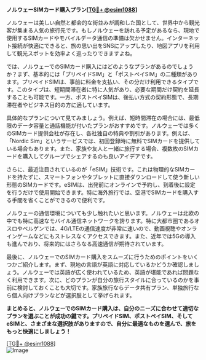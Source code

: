 **ノルウェーSIMカード購入プラン[[TG💪+ @esim1088](https://t.me/s/esim1088)]**

ノルウェーは美しい自然と都会的な街並みが調和した国として、世界中から観光客が集まる人気の旅行先です。もしノルウェーを訪れる予定があるなら、現地で使用するSIMカードやモバイルデータ通信の準備は欠かせません。インターネット接続が快適にできると、旅の思い出をSNSにアップしたり、地図アプリを利用して観光スポットを効率よく巡ったりできますよね。

では、ノルウェーでのSIMカード購入にはどのようなプランがあるのでしょうか？まず、基本的には「プリペイドSIM」と「ポストペイSIM」の二種類があります。プリペイドSIMは、事前に料金を支払い、その分だけ利用できるタイプです。このタイプは、短期間滞在者に特に人気があり、必要な期間だけ契約を延長することも可能です。一方、ポストペイSIMは、後払い方式の契約形態で、長期滞在者やビジネス目的の方に適しています。

具体的なプランについて見てみましょう。例えば、短時間滞在の場合には、最低限のデータ容量と通話機能が付いたプランがおすすめです。ノルウェーでは多くのSIMカード提供会社が存在し、各社独自の特典や割引があります。例えば、「Nordic Sim」というサービスでは、初回登録時に無料でSIMカードを提供している場合もあります。また、家族や友人と一緒に旅行する場合、複数枚のSIMカードを購入してグループでシェアするのも良いアイデアです。

さらに、最近注目されているのが「eSIM」技術です。これは物理的なSIMカードを持たずに、スマートフォンやタブレットに直接ダウンロードして使う新しい形態のSIMカードです。eSIMは、出発前にオンラインで予約し、到着後に設定を行うだけで使用開始できます。特に海外旅行では、空港でSIMカードを購入する手間を省くことができるので便利です。

ノルウェーの通信環境についても少し触れたいと思います。ノルウェーは北欧の中でも特に高速なモバイル通信ネットワークを誇ります。特に大都市圏であるオスロやベルゲンでは、4G/LTEの通信速度が非常に速いので、動画視聴やオンラインゲームなどにもストレスなくアクセスできます。また、近年では5Gの導入も進んでおり、将来的にはさらなる高速通信が期待されています。

最後に、ノルウェーでのSIMカード購入をスムーズに行うためのポイントをいくつかご紹介します。まず、現地の言語が英語に対応しているかどうか確認しましょう。ノルウェーでは英語が広く使われているため、英語が堪能であれば問題なく利用できます。次に、どのプランが自分の旅行スタイルに合っているのかを事前に検討しておくことも大切です。家族旅行ならデータ共有プラン、単独旅行なら個人向けプランなどが選択肢として挙げられます。

**まとめると、ノルウェーでのSIMカード購入は、自分のニーズに合わせて適切なプランを選ぶことが成功の鍵です。プリペイドSIM、ポストペイSIM、そしてeSIMと、さまざまな選択肢がありますので、自分に最適なものを選んで、旅をもっと快適にしましょう！**

[[TG💪+ @esim1088](https://t.me/s/esim1088)]  
![Image](https://i.postimg.cc/Y0z9fWf4/image.png)